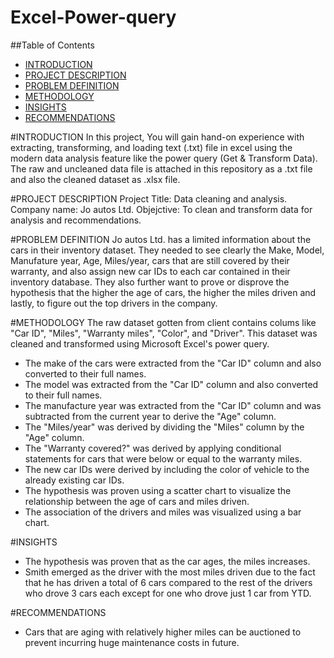 # Excel-Power-query

##Table of Contents
- [INTRODUCTION](#INTRODUCTION)
- [PROJECT DESCRIPTION](#PROJECT-DESCRIPTION)
- [PROBLEM DEFINITION](#DEFINING-THE-PROBLEM)
- [METHODOLOGY](#METHODOLOGY)
- [INSIGHTS](#INSIGHTS)
- [RECOMMENDATIONS](#RECOMMENDATIONS)

#INTRODUCTION
In this project, You will gain hand-on experience with extracting, transforming, and loading text (.txt) file in excel using the modern data analysis feature like the power query (Get & Transform Data). The raw and uncleaned data file is attached in this repository as a .txt file and also the cleaned dataset as .xlsx file.

#PROJECT DESCRIPTION
Project Title: Data cleaning and analysis.
Company name: Jo autos Ltd.
Objejctive: To clean and transform data for analysis and recommendations.

#PROBLEM DEFINITION
Jo autos Ltd. has a limited information about the cars in their inventory dataset. They needed to see clearly the Make, Model, Manufature year, Age, Miles/year, cars that are still covered by their warranty, and also assign new car IDs to each car contained in their inventory database. They also further want to prove or disprove the hypothesis that the higher the age of cars, the higher the miles driven and lastly, to figure out the top drivers in the company.

#METHODOLOGY
The raw dataset gotten from client contains colums like "Car ID", "Miles", "Warranty miles", "Color", and "Driver". This dataset was cleaned and transformed using Microsoft Excel's power query.
- The make of the cars were extracted from the "Car ID" column and also converted to their full names.
- The model was extracted from the "Car ID" column and also converted to their full names.
- The manufacture year was extracted from the "Car ID" column and was subtracted from the current year to derive the "Age" column.
- The "Miles/year" was derived by dividing the "Miles" column by the "Age" column.
- The "Warranty covered?" was derived by applying conditional statements for cars that were below or equal to the warranty miles.
- The new car IDs were derived by including the color of vehicle to the already existing car IDs.
- The hypothesis was proven using a scatter chart to visualize the relationship between the age of cars and miles driven.
- The association of the drivers and miles was visualized using a bar chart.

#INSIGHTS
- The hypothesis was proven that as the car ages, the miles increases.
- Smith emerged as the driver with the most miles driven due to the fact that he has driven a total of 6 cars compared to the rest of the drivers who drove 3 cars each except for one who drove just 1 car from YTD.

#RECOMMENDATIONS
- Cars that are aging with relatively higher miles can be auctioned to prevent incurring huge maintenance costs in future.
